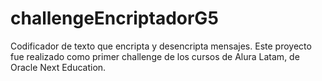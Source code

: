 # challengeEncriptadorG5
Codificador de texto que encripta y desencripta mensajes. Este proyecto fue realizado como primer challenge de los cursos de Alura Latam, de Oracle Next Education.
